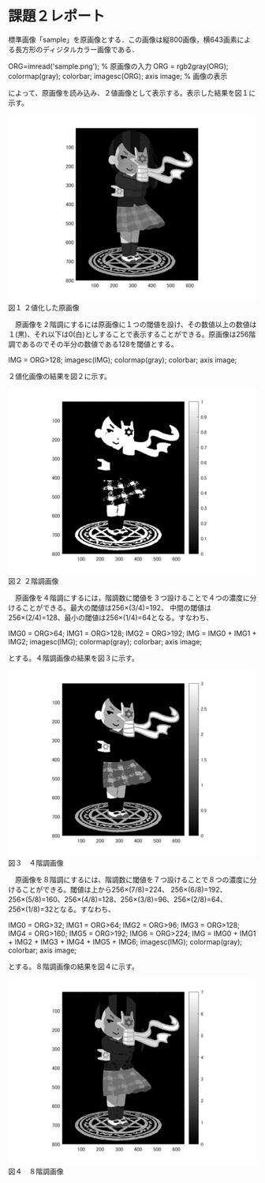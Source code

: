# 課題２レポート

標準画像「sample」を原画像とする．この画像は縦800画像，横643画素による長方形のディジタルカラー画像である．

ORG=imread('sample.png'); % 原画像の入力
ORG = rgb2gray(ORG); colormap(gray); colorbar;
imagesc(ORG); axis image; % 画像の表示

によって、原画像を読み込み、２値画像として表示する。表示した結果を図１に示す。

![原画像](https://github.com/YusukeHosozawa/lecture_image_processing/blob/master/image/kadai2_1.png)  
図１ ２値化した原画像

　原画像を２階調にするには原画像に１つの閾値を設け、その数値以上の数値は１(黒)、それ以下は0(白)としすることで表示することができる。原画像は256階調であるのでその半分の数値である128を閾値とする。
 
IMG = ORG>128;
imagesc(IMG); colormap(gray); colorbar;  axis image;

２値化画像の結果を図２に示す。

![原画像](https://github.com/YusukeHosozawa/lecture_image_processing/blob/master/image/kadai2_2.png)  
図２ ２階調画像

　原画像を４階調にするには，階調数に閾値を３つ設けることで４つの濃度に分けることができる。最大の閾値は256×(3/4)=192、
中間の閾値は256×(2/4)=128、最小の閾値は256×(1/4)=64となる。すなわち、

IMG0 = ORG>64;
IMG1 = ORG>128;
IMG2 = ORG>192;
IMG = IMG0 + IMG1 + IMG2;
imagesc(IMG); colormap(gray); colorbar;  axis image;

とする。４階調画像の結果を図３に示す。

![原画像](https://github.com/YusukeHosozawa/lecture_image_processing/blob/master/image/kadai2_3.png)  
図３　４階調画像

　原画像を８階調にするには、階調数に閾値を７つ設けることで８つの濃度に分けることができる。閾値は上から256×(7/8)=224、
256×(6/8)=192、256×(5/8)=160、256×(4/8)=128、256×(3/8)=96、256×(2/8)=64、256×(1/8)=32となる。すなわち、

IMG0 = ORG>32;
IMG1 = ORG>64;
IMG2 = ORG>96;
IMG3 = ORG>128;
IMG4 = ORG>160;
IMG5 = ORG>192;
IMG6 = ORG>224;
IMG = IMG0 + IMG1 + IMG2 + IMG3 + IMG4 + IMG5 + IMG6;
imagesc(IMG); colormap(gray); colorbar; axis image;

とする。８階調画像の結果を図４に示す。

![原画像](https://github.com/YusukeHosozawa/lecture_image_processing/blob/master/image/kadai2_4.png)
図４　８階調画像
